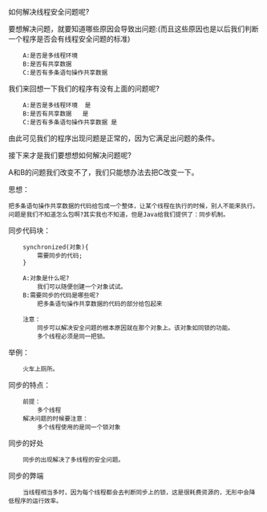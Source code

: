 如何解决线程安全问题呢?
  
要想解决问题，就要知道哪些原因会导致出问题:(而且这些原因也是以后我们判断一个程序是否会有线程安全问题的标准)
  		
  		A:是否是多线程环境
  		B:是否有共享数据
  		C:是否有多条语句操作共享数据
  
我们来回想一下我们的程序有没有上面的问题呢?
  		
  		A:是否是多线程环境	是
  		B:是否有共享数据	是
  		C:是否有多条语句操作共享数据	是
  
  由此可见我们的程序出现问题是正常的，因为它满足出问题的条件。
  
  接下来才是我们要想想如何解决问题呢?
  
  A和B的问题我们改变不了，我们只能想办法去把C改变一下。
  
  思想：
  		
  	把多条语句操作共享数据的代码给包成一个整体，让某个线程在执行的时候，别人不能来执行。
    问题是我们不知道怎么包啊?其实我也不知道，但是Java给我们提供了：同步机制。
  
  
  同步代码块：
  		
  		synchronized(对象){
  			需要同步的代码;
  		}
  
  		A:对象是什么呢?
  			我们可以随便创建一个对象试试。
  		B:需要同步的代码是哪些呢?
  			把多条语句操作共享数据的代码的部分给包起来
  
  		注意：
  			同步可以解决安全问题的根本原因就在那个对象上。该对象如同锁的功能。
  			多个线程必须是同一把锁。
 
 
  举例：
  		
  		火车上厕所。
  
  
  同步的特点：
  		
  		前提：
  			多个线程
 		解决问题的时候要注意：
 			多个线程使用的是同一个锁对象
  同步的好处 
 		
 		同步的出现解决了多线程的安全问题。
 		
  同步的弊端
 		
 		当线程相当多时，因为每个线程都会去判断同步上的锁，这是很耗费资源的，无形中会降低程序的运行效率。